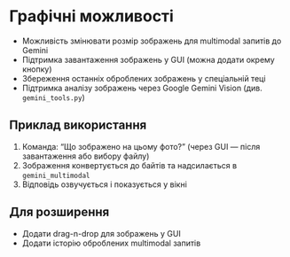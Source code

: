 # Графічні можливості

- Можливість змінювати розмір зображень для multimodal запитів до Gemini
- Підтримка завантаження зображень у GUI (можна додати окрему кнопку)
- Збереження останніх оброблених зображень у спеціальній теці
- Підтримка аналізу зображень через Google Gemini Vision (див. `gemini_tools.py`)

## Приклад використання

1. Команда: “Що зображено на цьому фото?” (через GUI — після завантаження або вибору файлу)
2. Зображення конвертується до байтів та надсилається в `gemini_multimodal`
3. Відповідь озвучується і показується у вікні

## Для розширення
- Додати drag-n-drop для зображень у GUI
- Додати історію оброблених multimodal запитів
